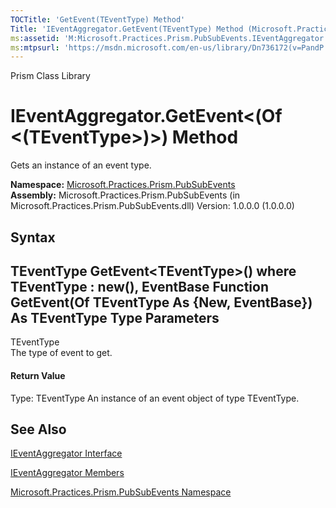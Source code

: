 ```yaml
---
TOCTitle: 'GetEvent(TEventType) Method'
Title: 'IEventAggregator.GetEvent(TEventType) Method (Microsoft.Practices.Prism.PubSubEvents)'
ms:assetid: 'M:Microsoft.Practices.Prism.PubSubEvents.IEventAggregator.GetEvent\`\`1'
ms:mtpsurl: 'https://msdn.microsoft.com/en-us/library/Dn736172(v=PandP.50)'
---
```


Prism Class Library

IEventAggregator.GetEvent&lt;(Of &lt;(TEventType&gt;)&gt;) Method
=====================================================================

Gets an instance of an event type.

**Namespace:** [Microsoft.Practices.Prism.PubSubEvents](https://msdn.microsoft.com/n:microsoft.practices.prism.pubsubevents)
**Assembly:** Microsoft.Practices.Prism.PubSubEvents (in Microsoft.Practices.Prism.PubSubEvents.dll) Version: 1.0.0.0 (1.0.0.0)

## Syntax


<span id="syntaxToggle"></span>TEventType GetEvent&lt;TEventType&gt;() where TEventType : new(), EventBase Function GetEvent(Of TEventType As {New, EventBase}) As TEventType
Type Parameters
---------------

<span id="templatesToggle"></span>
TEventType  
The type of event to get.

#### Return Value

Type: TEventType
An instance of an event object of type TEventType.

See Also
--------


[IEventAggregator Interface](https://msdn.microsoft.com/t:microsoft.practices.prism.pubsubevents.ieventaggregator)

[IEventAggregator Members](https://msdn.microsoft.com/allmembers.t:microsoft.practices.prism.pubsubevents.ieventaggregator)

[Microsoft.Practices.Prism.PubSubEvents Namespace](https://msdn.microsoft.com/n:microsoft.practices.prism.pubsubevents)
